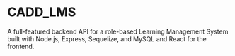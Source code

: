 # CADD_LMS
A full-featured backend API for a role-based Learning Management System built with Node.js, Express, Sequelize, and MySQL and React for the frontend.
